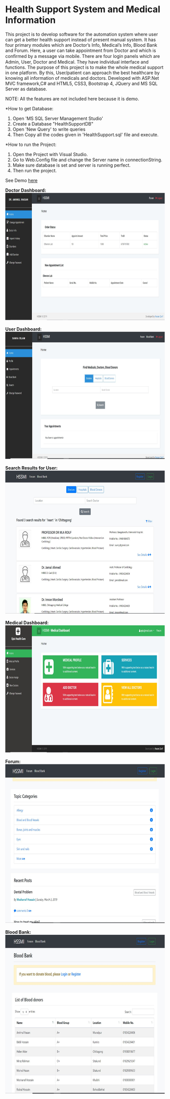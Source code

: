 ﻿# Health Support System and Medical Information

This project is to develop software for the automation system where user can get a better health support instead of present manual system. It has four primary modules which are Doctor’s Info, Medical’s Info, Blood Bank and Forum. Here, a user can take appointment from Doctor and which is conﬁrmed by a message via mobile. There are four login panels which are Admin, User, Doctor and Medical. They have individual interface and functions. The purpose of this project is to make the whole medical support in one platform. By this, User/patient can approach the best healthcare by knowing all information of medicals and doctors. Developed with ASP.Net MVC framework,C# and HTML5, CSS3, Bootstrap 4, JQuery and MS SQL Server as database.

NOTE: All the features are not included here because it is demo.

*How to get Database:
1. Open 'MS SQL Server Management Studio'
2. Create a Database "HealthSupportDB"
3. Open 'New Query' to write queries
4. Then Copy all the codes given in 'HealthSupport.sql' file and execute.

*How to run the Project:
1. Open the Project with Visual Studio.
2. Go to Web.Config file and change the Server name in connectionString.
3. Make sure database is set and server is running perfect.
4. Then run the project.

See Demo <a href="http://hssmi.somee.com/">here</a>

<b>Doctor Dashboard:</b>
  <br>
  <img src="HealthSupportApp/Image/Doctor_Dashboard.jpg" width="750px" height="400px"/>
  <br>
  <br>
  <b>User Dashboard:</b>
   <br>
  <img src="HealthSupportApp/Image/User_Dashboard.jpg" width="750px" height="400px"/>
  <br>
  <br>
  <b>Search Results for User:</b>
  <br>
    <img src="HealthSupportApp/Image/Search_ResultPage.jpg" width="750px" height="450px"/>
  <br>
  <br>
  <b>Medical Dashboard:</b>
  <br>
    <img src="HealthSupportApp/Image/Medical_Dashboard.jpg" width="750px" height="400px"/>
  <br>
  <br>
  <b>Forum:</b>
  <br>
  <img src="HealthSupportApp/Image/Forum.jpg" width="750px" height="500px"/>
  <br>
  <br>
  <b>Blood Bank:</b>
  <br>
  <img src="HealthSupportApp/Image/Blood_Bank.jpg" width="750px" height="500px"/>


